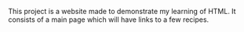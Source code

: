 This project is a website made to demonstrate my learning of HTML. It consists of a main page which will have links to a few recipes.